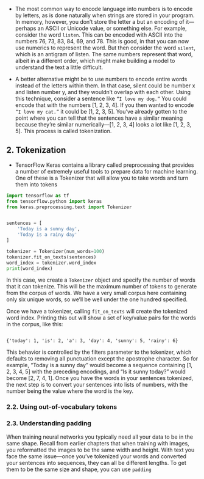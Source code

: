 - The most common way to encode language into numbers is to encode by letters, as is done naturally when strings are stored in your program. In memory, however, you don’t store the letter a but an encoding of it—perhaps an ASCII or Unicode value, or something else. For example, consider the word `listen`. This can be encoded with ASCII into the numbers 76, 73, 83, 84, 69, and 78. This is good, in that you can now use numerics to represent the word. But then consider the word `silent`, which is an antigram of listen. The same numbers represent that word, albeit in a different order, which might make building a model to understand the text a little difficult.


- A better alternative might be to use numbers to encode entire words instead of the letters within them. In that case, silent could be number x and listen number y, and they wouldn’t overlap with each other.
Using this technique, consider a sentence like `“I love my dog.”` You could encode that with the numbers [1, 2, 3, 4]. If you then wanted to encode `“I love my cat.”` it could be [1, 2, 3, 5]. You’ve already gotten to the point where you can tell that the sentences have a similar meaning because they’re similar numerically—[1, 2, 3, 4] looks a lot like [1, 2, 3, 5]. This process is called tokenization.

## 2. Tokenization
- TensorFlow Keras contains a library called preprocessing that provides a number of extremely useful tools to prepare data for machine learning. One of these is a Tokenizer that will allow you to take words and turn them into tokens

```python
import tensorflow as tf
from tensorflow.python import keras
from keras.preprocessing.text import Tokenizer


sentences = [
    'Today is a sunny day',
    'Today is a rainy day'
]

tokenizer = Tokenizer(num_words=100)
tokenizer.fit_on_texts(sentences)
word_index = tokenizer.word_index
print(word_index)
```
In this case, we create a `Tokenizer` object and specify the number of words that it can tokenize. This will be the maximum number of tokens to generate from the corpus of words. We have a very small corpus here containing only six unique words, so we’ll be well under the one hundred specified.

Once we have a tokenizer, calling `fit_on_texts` will create the tokenized word index. Printing this out will show a set of key/value pairs for the words in the corpus, like this:


```console

{'today': 1, 'is': 2, 'a': 3, 'day': 4, 'sunny': 5, 'rainy': 6}
```

This behavior is controlled by the filters parameter to the tokenizer, which defaults
to removing all punctuation except the apostrophe character. So for example, “Today
is a sunny day” would become a sequence containing [1, 2, 3, 4, 5] with the preceding
encodings, and “Is it sunny today?” would become [2, 7, 4, 1]. Once you have the
words in your sentences tokenized, the next step is to convert your sentences into lists
of numbers, with the number being the value where the word is the key.


### 2.2. Using out-of-vocabulary tokens



### 2.3. Understanding padding
When training neural networks you typically need all your data to be in the same
shape. Recall from earlier chapters that when training with images, you reformatted
the images to be the same width and height. With text you face the same issue—once
you’ve tokenized your words and converted your sentences into sequences, they can
all be different lengths. To get them to be the same size and shape, you can use
`padding`
